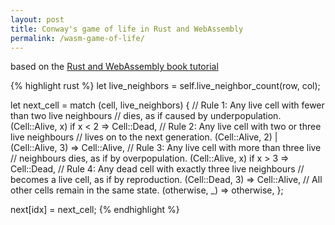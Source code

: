 ```yaml
---
layout: post
title: Conway's game of life in Rust and WebAssembly
permalink: /wasm-game-of-life/
---
```

based on the [Rust and WebAssembly book tutorial](https://rustwasm.github.io/docs/book/introduction.html)

<canvas id="game-of-life-canvas"></canvas>
<script src="bootstrap.js"></script>

{% highlight rust %}
let live_neighbors = self.live_neighbor_count(row, col);

let next_cell = match (cell, live_neighbors) {
    // Rule 1: Any live cell with fewer than two live neighbours
    // dies, as if caused by underpopulation.
    (Cell::Alive, x) if x < 2 => Cell::Dead,
    // Rule 2: Any live cell with two or three live neighbours
    // lives on to the next generation.
    (Cell::Alive, 2) | (Cell::Alive, 3) => Cell::Alive,
    // Rule 3: Any live cell with more than three live
    // neighbours dies, as if by overpopulation.
    (Cell::Alive, x) if x > 3 => Cell::Dead,
    // Rule 4: Any dead cell with exactly three live neighbours
    // becomes a live cell, as if by reproduction.
    (Cell::Dead, 3) => Cell::Alive,
    // All other cells remain in the same state.
    (otherwise, _) => otherwise,
};

next[idx] = next_cell;
{% endhighlight %}
